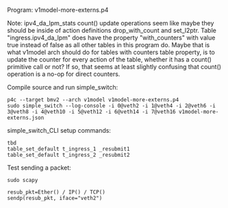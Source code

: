 Program: v1model-more-externs.p4

Note: ipv4_da_lpm_stats count() update operations seem like maybe they
should be inside of action definitions drop_with_count and set_l2ptr.
Table "ingress.ipv4_da_lpm" does have the property "with_counters"
with value true instead of false as all other tables in this program
do.  Maybe that is what v1model arch should do for tables with
counters table property, is to update the counter for every action of
the table, whether it has a count() primitive call or not?  If so,
that seems at least slightly confusing that count() operation is a
no-op for direct counters.

Compile source and run simple_switch:
```
p4c --target bmv2 --arch v1model v1model-more-externs.p4
sudo simple_switch --log-console -i 0@veth2 -i 1@veth4 -i 2@veth6 -i 3@veth8 -i 4@veth10 -i 5@veth12 -i 6@veth14 -i 7@veth16 v1model-more-externs.json
```

simple_switch_CLI setup commands:
```
tbd
table_set_default t_ingress_1 _resubmit1
table_set_default t_ingress_2 _resubmit2
```

Test sending a packet:

```
sudo scapy

resub_pkt=Ether() / IP() / TCP()
sendp(resub_pkt, iface="veth2")
```

